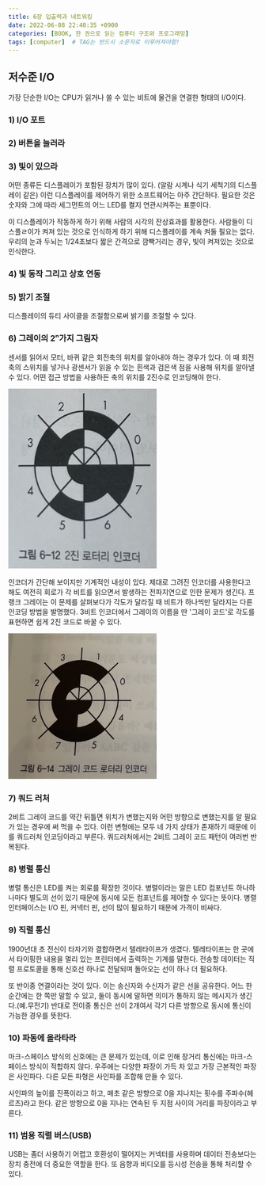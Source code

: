 ```yaml
---
title: 6장 입출력과 네트워킹
date: 2022-06-08 22:40:35 +0900
categories: [BOOK, 한 권으로 읽는 컴퓨터 구조와 프로그래밍]
tags: [computer]  # TAG는 반드시 소문자로 이루어져야함!
---
```


## 저수준 I/O
가장 단순한 I/O는 CPU가 읽거나 쓸 수 있는 비트에 물건을 연결한 형태의 I/O이다.

### 1) I/O 포트

### 2) 버튼을 눌러라

### 3) 빛이 있으라
어떤 종류든 디스플레이가 포함된 장치가 많이 있다. (알람 시계나 식기 세척기의 디스플레이 같은) 이런 디스플레이를 제어하기 위한 소프트웨어는 아주 간단하다. 필요한 것은 숫자와 그에 따라 세그먼트의 어느 LED를 켤지 연관시켜주는 표뿐이다.

이 디스플레이가 작동하게 하기 위해 사람의 시각의 잔상효과를 활용한다. 사람들이 디스플ㄹ이가 켜져 있는 것으로 인식하게 하기 위해 디스플레이를 계속 켜둘 필요는 없다. 우리의 눈과 두뇌는 1/24초보다 짧은 간격으로 깜빡거리는 경우, 빛이 켜져있는 것으로 인식한다.

### 4) 빛 동작 그리고 상호 연동

### 5) 밝기 조절
디스플레이의 듀티 사이클을 조절함으로써 밝기를 조절할 수 있다.

### 6) 그레이의 2ⁿ가지 그림자
센서를 읽어서 모터, 바퀴 같은 회전축의 위치를 알아내야 하는 경우가 있다. 이 때 회전축의 스위치를 넣거나 광센서가 읽을 수 있는 흰색과 검은색 점을 사용해 위치를 알아낼 수 있다.
어떤 접근 방법을 사용하든 축의 위치를 2진수로 인코딩해야 한다.

<img src="/assets/img/posting_img/book/programingStructure/2진로터리인코더.jpeg" width="300px">

인코더가 간단해 보이지만 기계적인 내성이 있다. 제대로 그려진 인코더를 사용한다고 해도 여전히 회로가 각 비트를 읽으면서 발생하는 전파지연으로 인한 문제가 생긴다.
프랭크 그레이는 이 문제를 살펴보다가 각도가 달라질 때 비트가 하나씩만 달라지는 다른 인코딩 방법을 발명했다. 3비트 인코더에서 그레이의 이름을 딴 '그레이 코드'로 각도를 표현하면
쉽게 2진 코드로 바꿀 수 있다.

<img src="/assets/img/posting_img/book/programingStructure/그레이코드인코더.jpeg" width="300px">

### 7) 쿼드 러처
2비트 그레이 코드를 약간 뒤틀면 위치가 변했는지와 어떤 방향으로 변했는지를 알 필요가 있는 경우에 써 먹을 수 있다.
이런 변형에는 모두 네 가지 상태가 존재하기 때문에 이를 쿼드러처 인코딩이라고 부른다. 쿼드러처에서는 2비트 그레이 코드 패턴이 여러번 반복된다.

### 8) 병렬 통신
병렬 통신은 LED를 켜는 회로를 확장한 것이다. 병렬이라는 말은 LED 컴포넌트 하나하나마다 별도의 선이 있기 때문에 동시에 모든 컴포넌트를 제어할 수 있다는 뜻이다.
병렬 인터페이스는 I/O 핀, 커넥터 핀, 선이 많이 필요하기 때문에 가격이 비싸다.

### 9) 직렬 통신
1900년대 초 전신이 타자기와 결합하면서 텔레타이프가 생겼다. 텔레타이프는 한 곳에서 타이핑한 내용을 멀리 있는 프린터에서 출력하는 기계를 말한다.
전송할 데이터는 직렬 프로토콜을 통해 신호선 하나로 전달되며 돌아오는 선이 하나 더 필요하다.

또 반이중 연결이라는 것이 있다. 이는 송신자와 수신자가 같은 선을 공유한다. 어느 한 순간에는 한 쪽만 말할 수 있고, 둘이 동시에 말하면 의미가 통하지 않는 메시지가 생긴다.(예.무전기)
반대로 전이중 통신은 선이 2개여서 각기 다른 방향으로 동시에 통신이 가능한 경우를 뜻한다.

### 10) 파동에 올라타라
마크-스페이스 방식의 신호에는 큰 문제가 있는데, 이로 인해 장거리 통신에는 마크-스페이스 방식이 적합하지 않다. 우주에는 다양한 파장이 가득 차 있고 가장 근본적인 파장은 사인파다. 다른 모든 파형은 사인파를 조합해 만들 수 있다.

사인파의 높이를 진폭이라고 하고, 매초 같은 방향으로 0을 지나치는 횟수를 주파수(헤르츠)라고 한다. 같은 방향으로 0을 지나는 연속된 두 지점 사이의 거리를 파장이라고 부른다.

### 11) 범용 직렬 버스(USB)
USB는 좀더 사용하기 어렵고 호환성이 떨어지는 커넥터를 사용하며 데이터 전송보다는 장치 충전에 더 중요한 역할을 한다. 또 음향과 비디오를 등시성 전송을 통해 처리할 수 있다.
